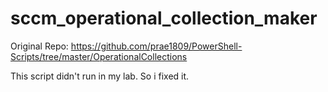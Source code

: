 # sccm_operational_collection_maker

Original Repo: https://github.com/prae1809/PowerShell-Scripts/tree/master/OperationalCollections

This script didn't run in my lab. So i fixed it.
